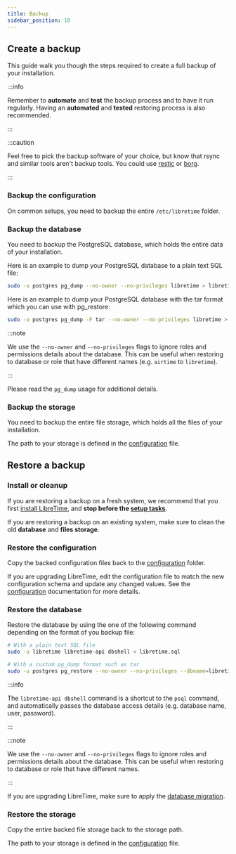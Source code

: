 ```yaml
---
title: Backup
sidebar_position: 10
---
```


## Create a backup

This guide walk you though the steps required to create a full backup of your installation.

:::info

Remember to **automate** and **test** the backup process and to have it run regularly. Having an **automated** and **tested** restoring process is also recommended.

:::

:::caution

Feel free to pick the backup software of your choice, but know that rsync and similar tools aren't backup tools. You could use [restic](https://restic.net/) or [borg](https://borgbackup.readthedocs.io/).

:::

### Backup the configuration

On common setups, you need to backup the entire `/etc/libretime` folder.

### Backup the database

You need to backup the PostgreSQL database, which holds the entire data of your installation.

Here is an example to dump your PostgreSQL database to a plain text SQL file:

```bash
sudo -u postgres pg_dump --no-owner --no-privileges libretime > libretime.sql
```

Here is an example to dump your PostgreSQL database with the tar format which you can use with pg_restore:

```bash
sudo -u postgres pg_dump -F tar --no-owner --no-privileges libretime > libretime.tar
```

:::note

We use the `--no-owner` and `--no-privileges` flags to ignore roles
and permissions details about the database. This can be useful when restoring
to database or role that have different names (e.g. `airtime` to `libretime`).

:::

Please read the `pg_dump` usage for additional details.

### Backup the storage

You need to backup the entire file storage, which holds all the files of your installation.

The path to your storage is defined in the [configuration](./configuration.md) file.

## Restore a backup

### Install or cleanup

If you are restoring a backup on a fresh system, we recommend that you first [install LibreTime](./install/README.md), and **stop before the [setup tasks](./install/README.md#setup)**.

If you are restoring a backup on an existing system, make sure to clean the old **database** and **files storage**.

### Restore the configuration

Copy the backed configuration files back to the [configuration](./configuration.md) folder.

If you are upgrading LibreTime, edit the configuration file to match the new configuration schema and update any changed values. See the [configuration](./configuration.md) documentation for more details.

### Restore the database

Restore the database by using the one of the following command depending on the format of you backup file:

```bash
# With a plain text SQL file
sudo -u libretime libretime-api dbshell < libretime.sql

# With a custom pg_dump format such as tar
sudo -u postgres pg_restore --no-owner --no-privileges --dbname=libretime libretime.tar
```

:::info

The `libretime-api dbshell` command is a shortcut to the `psql` command, and automatically passes the database access details (e.g. database name, user, password).

:::

:::note

We use the `--no-owner` and `--no-privileges` flags to ignore roles
and permissions details about the database. This can be useful when restoring
to database or role that have different names.

:::

If you are upgrading LibreTime, make sure to apply the [database migration](./install/upgrade.md#apply-migrations).

### Restore the storage

Copy the entire backed file storage back to the storage path.

The path to your storage is defined in the [configuration](./configuration.md) file.
